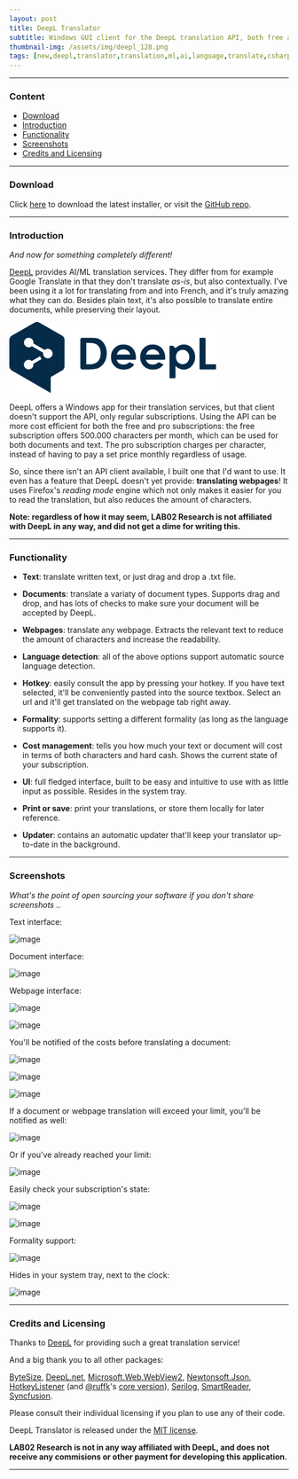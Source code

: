 ```yaml
---
layout: post
title: DeepL Translator
subtitle: Windows GUI client for the DeepL translation API, both free and pro. Supports text, documents and webpages.
thumbnail-img: /assets/img/deepl_128.png
tags: [new,deepl,translator,translation,ml,ai,language,translate,csharp]
---
```


----

### Content

 * [Download](#Download)
 * [Introduction](#Introduction)
 * [Functionality](#functionality)
 * [Screenshots](#screenshots)
 * [Credits and Licensing](#credits-and-licensing)

----

### Download

Click [here](https://github.com/LAB02-Research/DeepL-Translator/releases/latest/download/DeepL.Translator.Installer.exe) to download the latest installer, or visit the [GitHub repo](https://github.com/LAB02-Research/DeepL-Translator).

----

### Introduction

*And now for something completely different!*

[DeepL](https://www.deepl.com/pro-api) provides AI/ML translation services. They differ from for example Google Translate in that they don't translate *as-is*, but also contextually. I've been using it a lot for translating from and into French, and it's truly amazing what they can do. Besides plain text, it's also possible to translate entire documents, while preserving their layout.

<a href="https://www.deepl.com/pro-api"><img src="/assets/img/deepl_full_logo.png" alt="DeepL logo" title="DeepL" class="center" height="128" /></a>

DeepL offers a Windows app for their translation services, but that client doesn't support the API, only regular subscriptions. Using the API can be more cost efficient for both the free and pro subscriptions: the free subscription offers 500.000 characters per month, which can be used for both documents and text. The pro subscription charges per character, instead of having to pay a set price monthly regardless of usage.

So, since there isn't an API client available, I built one that I'd want to use. It even has a feature that DeepL doesn't yet provide: **translating webpages**! It uses Firefox's *reading mode* engine which not only makes it easier for you to read the translation, but also reduces the amount of characters.

**Note: regardless of how it may seem, LAB02 Research is not affiliated with DeepL in any way, and did not get a dime for writing this.**

----

### Functionality

* **Text**: translate written text, or just drag and drop a .txt file.

* **Documents**: translate a variaty of document types. Supports drag and drop, and has lots of checks to make sure your document will be accepted by DeepL.

* **Webpages**: translate any webpage. Extracts the relevant text to reduce the amount of characters and increase the readability.

* **Language detection**: all of the above options support automatic source language detection.

* **Hotkey**: easily consult the app by pressing your hotkey. If you have text selected, it'll be conveniently pasted into the source textbox. Select an url and it'll get translated on the webpage tab right away.

* **Formality**: supports setting a different formality (as long as the language supports it).

* **Cost management**: tells you how much your text or document will cost in terms of both characters and hard cash. Shows the current state of your subscription.

* **UI**: full fledged interface, built to be easy and intuitive to use with as little input as possible. Resides in the system tray.

* **Print or save**: print your translations, or store them locally for later reference.

* **Updater**: contains an automatic updater that'll keep your translator up-to-date in the background.

----

### Screenshots

*What's the point of open sourcing your software if you don't share screenshots ..*

Text interface:

![image](https://user-images.githubusercontent.com/81011038/224789955-f0333a2f-4e24-48ac-99fe-e4ecb6c7453b.png)

Document interface:

![image](https://user-images.githubusercontent.com/81011038/224789997-1fb33c79-dbeb-4268-930f-9c6b3d01a9a3.png)

Webpage interface:

![image](https://user-images.githubusercontent.com/81011038/225082337-98a958df-109d-4536-a59c-c82f896cbd41.png)

![image](https://user-images.githubusercontent.com/81011038/225969909-95f3d2e3-235d-44b7-898b-6c4c508d27b4.png)

You'll be notified of the costs before translating a document:

![image](https://user-images.githubusercontent.com/81011038/225082514-5d73345a-1e4d-4e30-85f3-6eedfe9114f4.png)

![image](https://user-images.githubusercontent.com/81011038/225082586-eb3c6ada-7c28-49c4-81c9-d08498469ff5.png)

![image](https://user-images.githubusercontent.com/81011038/225082691-96a85ca7-6bc0-48a6-a3d3-d6eea768336f.png)

If a document or webpage translation will exceed your limit, you'll be notified as well:

![image](https://user-images.githubusercontent.com/81011038/225082718-046a7d04-76f0-4026-9d9e-aaf1fbef0ceb.png)

Or if you've already reached your limit:

![image](https://user-images.githubusercontent.com/81011038/225083048-44d79723-366a-455e-9a89-26eaee470227.png)

Easily check your subscription's state:

![image](https://user-images.githubusercontent.com/81011038/225083226-9b4efe83-d717-4da7-8eda-9c61553215ae.png)

![image](https://user-images.githubusercontent.com/81011038/225083250-0be21350-363c-432b-a498-d5bf18535281.png)

Formality support:

![image](https://user-images.githubusercontent.com/81011038/224790184-dfed63ef-b438-4d2e-8843-e4114d831f78.png)

Hides in your system tray, next to the clock:

![image](https://user-images.githubusercontent.com/81011038/224070094-6a396395-7d95-4b44-9246-341cd76d0d38.png)

----

### Credits and Licensing

Thanks to [DeepL](https://www.deepl.com/pro-api) for providing such a great translation service!

And a big thank you to all other packages:

[ByteSize](https://github.com/omar/ByteSize), [DeepL.net](https://github.com/DeepLcom/deepl-dotnet), [Microsoft.Web.WebView2](https://learn.microsoft.com/en-us/microsoft-edge/webview2/), [Newtonsoft.Json](https://www.newtonsoft.com/json), [HotkeyListener](https://github.com/Willy-Kimura/HotkeyListener) (and [@ruffk](https://github.com/ruffk)'s [core version](https://github.com/ruffk/HotkeyListener)), [Serilog](https://github.com/serilog/serilog), [SmartReader](https://github.com/strumenta/SmartReader), [Syncfusion](https://www.syncfusion.com).

Please consult their individual licensing if you plan to use any of their code.

DeepL Translator is released under the [MIT license](https://opensource.org/licenses/MIT).

**LAB02 Research is not in any way affiliated with DeepL, and does not receive any commisions or other payment for developing this application.**

---
